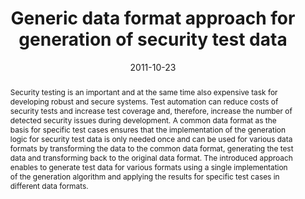 ---
abstract: Security testing is an important and at the same time also expensive task
  for developing robust and secure systems. Test automation can reduce costs of security
  tests and increase test coverage and, therefore, increase the number of detected
  security issues during development. A common data format as the basis for specific
  test cases ensures that the implementation of the generation logic for security
  test data is only needed once and can be used for various data formats by transforming
  the data to the common data format, generating the test data and transforming back
  to the original data format. The introduced approach enables to generate test data
  for various formats using a single implementation of the generation algorithm and
  applying the results for specific test cases in different data formats.
authors:
- Christian Schanes
- Florian Fankhauser
- Stefan Taber
- Thomas Grechenig
date: '2011-10-23'
featured: false
publication_types:
- '0'
publishDate: '2011-10-23'
title: Generic data format approach for generation of security test data
url_pdf: ''
---